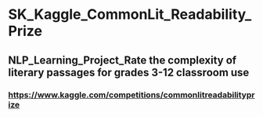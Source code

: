 # SK_Kaggle_CommonLit_Readability_Prize

## NLP_Learning_Project_Rate the complexity of literary passages for grades 3-12 classroom use

### https://www.kaggle.com/competitions/commonlitreadabilityprize

